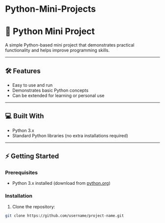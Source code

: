 # Python-Mini-Projects

# 🚀 Python Mini Project

A simple Python-based mini project that demonstrates practical functionality and helps improve programming skills.

---

## 🛠 Features

- Easy to use and run
- Demonstrates basic Python concepts
- Can be extended for learning or personal use

---

## 💻 Built With

- Python 3.x
- Standard Python libraries (no extra installations required)

---

## ⚡ Getting Started

### Prerequisites

- Python 3.x installed (download from [python.org](https://www.python.org/downloads/))

### Installation

1. Clone the repository:  
```bash
git clone https://github.com/username/project-name.git
